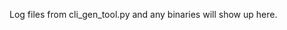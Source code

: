 <!-- markdownlint-disable MD041 -->

Log files from cli_gen_tool.py and any binaries will show up here.